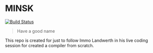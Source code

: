 # MINSK
[![Build Status](https://dev.azure.com/mirashaqali/Minsk/_apis/build/status/Minsk-CI)](https://dev.azure.com/mirashaqali/Minsk/_build/latest?definitionId=5)

>Have a good name

This repo is created for just to follow Immo Landwerth in his live coding session for created a compiler from scratch.